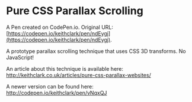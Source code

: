 # Pure CSS Parallax Scrolling

A Pen created on CodePen.io. Original URL: [https://codepen.io/keithclark/pen/ndEygj](https://codepen.io/keithclark/pen/ndEygj).

A prototype parallax scrolling technique that uses CSS 3D transforms. No JavaScript!

An article about this technique is available here: http://keithclark.co.uk/articles/pure-css-parallax-websites/

A newer version can be found here: http://codepen.io/keithclark/pen/vNqxQJ